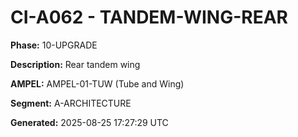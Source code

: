 # CI-A062 - TANDEM-WING-REAR

**Phase:** 10-UPGRADE

**Description:** Rear tandem wing

**AMPEL:** AMPEL-01-TUW (Tube and Wing)

**Segment:** A-ARCHITECTURE

**Generated:** 2025-08-25 17:27:29 UTC
